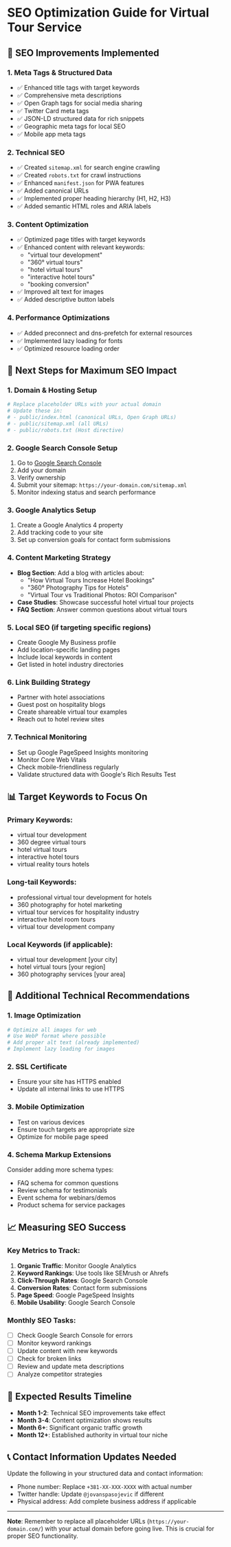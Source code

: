 # SEO Optimization Guide for Virtual Tour Service

## 🎯 SEO Improvements Implemented

### 1. **Meta Tags & Structured Data**
- ✅ Enhanced title tags with target keywords
- ✅ Comprehensive meta descriptions
- ✅ Open Graph tags for social media sharing
- ✅ Twitter Card meta tags
- ✅ JSON-LD structured data for rich snippets
- ✅ Geographic meta tags for local SEO
- ✅ Mobile app meta tags

### 2. **Technical SEO**
- ✅ Created `sitemap.xml` for search engine crawling
- ✅ Created `robots.txt` for crawl instructions
- ✅ Enhanced `manifest.json` for PWA features
- ✅ Added canonical URLs
- ✅ Implemented proper heading hierarchy (H1, H2, H3)
- ✅ Added semantic HTML roles and ARIA labels

### 3. **Content Optimization**
- ✅ Optimized page titles with target keywords
- ✅ Enhanced content with relevant keywords:
  - "virtual tour development"
  - "360° virtual tours"
  - "hotel virtual tours"
  - "interactive hotel tours"
  - "booking conversion"
- ✅ Improved alt text for images
- ✅ Added descriptive button labels

### 4. **Performance Optimizations**
- ✅ Added preconnect and dns-prefetch for external resources
- ✅ Implemented lazy loading for fonts
- ✅ Optimized resource loading order

## 🚀 Next Steps for Maximum SEO Impact

### 1. **Domain & Hosting Setup**
```bash
# Replace placeholder URLs with your actual domain
# Update these in:
# - public/index.html (canonical URLs, Open Graph URLs)
# - public/sitemap.xml (all URLs)
# - public/robots.txt (Host directive)
```

### 2. **Google Search Console Setup**
1. Go to [Google Search Console](https://search.google.com/search-console)
2. Add your domain
3. Verify ownership
4. Submit your sitemap: `https://your-domain.com/sitemap.xml`
5. Monitor indexing status and search performance

### 3. **Google Analytics Setup**
1. Create a Google Analytics 4 property
2. Add tracking code to your site
3. Set up conversion goals for contact form submissions

### 4. **Content Marketing Strategy**
- **Blog Section**: Add a blog with articles about:
  - "How Virtual Tours Increase Hotel Bookings"
  - "360° Photography Tips for Hotels"
  - "Virtual Tour vs Traditional Photos: ROI Comparison"
- **Case Studies**: Showcase successful hotel virtual tour projects
- **FAQ Section**: Answer common questions about virtual tours

### 5. **Local SEO (if targeting specific regions)**
- Create Google My Business profile
- Add location-specific landing pages
- Include local keywords in content
- Get listed in hotel industry directories

### 6. **Link Building Strategy**
- Partner with hotel associations
- Guest post on hospitality blogs
- Create shareable virtual tour examples
- Reach out to hotel review sites

### 7. **Technical Monitoring**
- Set up Google PageSpeed Insights monitoring
- Monitor Core Web Vitals
- Check mobile-friendliness regularly
- Validate structured data with Google's Rich Results Test

## 📊 Target Keywords to Focus On

### Primary Keywords:
- virtual tour development
- 360 degree virtual tours
- hotel virtual tours
- interactive hotel tours
- virtual reality tours hotels

### Long-tail Keywords:
- professional virtual tour development for hotels
- 360 photography for hotel marketing
- virtual tour services for hospitality industry
- interactive hotel room tours
- virtual tour development company

### Local Keywords (if applicable):
- virtual tour development [your city]
- hotel virtual tours [your region]
- 360 photography services [your area]

## 🔧 Additional Technical Recommendations

### 1. **Image Optimization**
```bash
# Optimize all images for web
# Use WebP format where possible
# Add proper alt text (already implemented)
# Implement lazy loading for images
```

### 2. **SSL Certificate**
- Ensure your site has HTTPS enabled
- Update all internal links to use HTTPS

### 3. **Mobile Optimization**
- Test on various devices
- Ensure touch targets are appropriate size
- Optimize for mobile page speed

### 4. **Schema Markup Extensions**
Consider adding more schema types:
- FAQ schema for common questions
- Review schema for testimonials
- Event schema for webinars/demos
- Product schema for service packages

## 📈 Measuring SEO Success

### Key Metrics to Track:
1. **Organic Traffic**: Monitor Google Analytics
2. **Keyword Rankings**: Use tools like SEMrush or Ahrefs
3. **Click-Through Rates**: Google Search Console
4. **Conversion Rates**: Contact form submissions
5. **Page Speed**: Google PageSpeed Insights
6. **Mobile Usability**: Google Search Console

### Monthly SEO Tasks:
- [ ] Check Google Search Console for errors
- [ ] Monitor keyword rankings
- [ ] Update content with new keywords
- [ ] Check for broken links
- [ ] Review and update meta descriptions
- [ ] Analyze competitor strategies

## 🎯 Expected Results Timeline

- **Month 1-2**: Technical SEO improvements take effect
- **Month 3-4**: Content optimization shows results
- **Month 6+**: Significant organic traffic growth
- **Month 12+**: Established authority in virtual tour niche

## 📞 Contact Information Updates Needed

Update the following in your structured data and contact information:
- Phone number: Replace `+381-XX-XXX-XXXX` with actual number
- Twitter handle: Update `@jovanspasojevic` if different
- Physical address: Add complete business address if applicable

---

**Note**: Remember to replace all placeholder URLs (`https://your-domain.com/`) with your actual domain before going live. This is crucial for proper SEO functionality.
